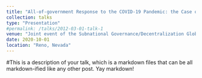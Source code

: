 ```yaml
---
title: "All-of-government Response to the COVID-19 Pandemic: the Case of Vietnam"
collection: talks
type: "Presentation"
#permalink: /talks/2012-03-01-talk-1
venue: "Joint event of the Subnational Governance/Decentralization Global Solutions Group of the World Bank and University of Nevada Reno, October 2020"
date: 2020-10-01
location: "Reno, Nevada"
---
```


#This is a description of your talk, which is a markdown files that can be all markdown-ified like any other post. Yay markdown!
